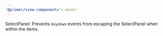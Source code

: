 ```yaml
---
'@primer/view-components': minor
---
```


SelectPanel: Prevents `keydown` events from escaping the SelectPanel when within the items.
